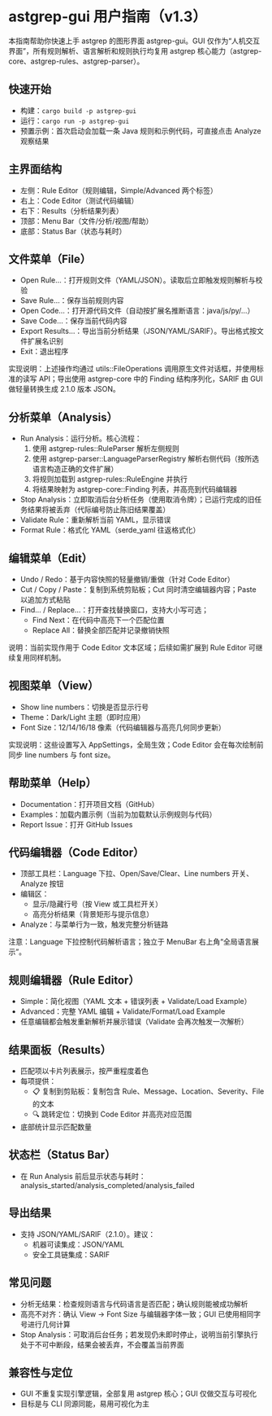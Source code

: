 # astgrep-gui 用户指南（v1.3）

本指南帮助你快速上手 astgrep 的图形界面 astgrep-gui。GUI 仅作为“人机交互界面”，所有规则解析、语言解析和规则执行均复用 astgrep 核心能力（astgrep-core、astgrep-rules、astgrep-parser）。

## 快速开始
- 构建：`cargo build -p astgrep-gui`
- 运行：`cargo run -p astgrep-gui`
- 预置示例：首次启动会加载一条 Java 规则和示例代码，可直接点击 Analyze 观察结果

## 主界面结构
- 左侧：Rule Editor（规则编辑，Simple/Advanced 两个标签）
- 右上：Code Editor（测试代码编辑）
- 右下：Results（分析结果列表）
- 顶部：Menu Bar（文件/分析/视图/帮助）
- 底部：Status Bar（状态与耗时）

## 文件菜单（File）
- Open Rule…：打开规则文件（YAML/JSON）。读取后立即触发规则解析与校验
- Save Rule…：保存当前规则内容
- Open Code…：打开源代码文件（自动按扩展名推断语言：java/js/py/…）
- Save Code…：保存当前代码内容
- Export Results…：导出当前分析结果（JSON/YAML/SARIF）。导出格式按文件扩展名识别
- Exit：退出程序

实现说明：上述操作均通过 utils::FileOperations 调用原生文件对话框，并使用标准的读写 API；导出使用 astgrep-core 中的 Finding 结构序列化，SARIF 由 GUI 做轻量转换生成 2.1.0 版本 JSON。

## 分析菜单（Analysis）
- Run Analysis：运行分析。核心流程：
  1) 使用 astgrep-rules::RuleParser 解析左侧规则
  2) 使用 astgrep-parser::LanguageParserRegistry 解析右侧代码（按所选语言构造正确的文件扩展）
  3) 将规则加载到 astgrep-rules::RuleEngine 并执行
  4) 将结果映射为 astgrep-core::Finding 列表，并高亮到代码编辑器
- Stop Analysis：立即取消后台分析任务（使用取消令牌）；已运行完成的旧任务结果将被丢弃（代际编号防止陈旧结果覆盖）
- Validate Rule：重新解析当前 YAML，显示错误
- Format Rule：格式化 YAML（serde_yaml 往返格式化）


## 编辑菜单（Edit）
- Undo / Redo：基于内容快照的轻量撤销/重做（针对 Code Editor）
- Cut / Copy / Paste：复制到系统剪贴板；Cut 同时清空编辑器内容；Paste 以追加方式粘贴
- Find... / Replace...：打开查找替换窗口，支持大小写可选；
  - Find Next：在代码中高亮下一个匹配位置
  - Replace All：替换全部匹配并记录撤销快照

说明：当前实现作用于 Code Editor 文本区域；后续如需扩展到 Rule Editor 可继续复用同样机制。

## 视图菜单（View）
- Show line numbers：切换是否显示行号
- Theme：Dark/Light 主题（即时应用）
- Font Size：12/14/16/18 像素（代码编辑器与高亮几何同步更新）

实现说明：这些设置写入 AppSettings，全局生效；Code Editor 会在每次绘制前同步 line numbers 与 font size。

## 帮助菜单（Help）
- Documentation：打开项目文档（GitHub）
- Examples：加载内置示例（当前为加载默认示例规则与代码）
- Report Issue：打开 GitHub Issues

## 代码编辑器（Code Editor）
- 顶部工具栏：Language 下拉、Open/Save/Clear、Line numbers 开关、Analyze 按钮
- 编辑区：
  - 显示/隐藏行号（按 View 或工具栏开关）
  - 高亮分析结果（背景矩形与提示信息）
- Analyze：与菜单行为一致，触发完整分析链路

注意：Language 下拉控制代码解析语言；独立于 MenuBar 右上角“全局语言展示”。

## 规则编辑器（Rule Editor）
- Simple：简化视图（YAML 文本 + 错误列表 + Validate/Load Example）
- Advanced：完整 YAML 编辑 + Validate/Format/Load Example
- 任意编辑都会触发重新解析并展示错误（Validate 会再次触发一次解析）

## 结果面板（Results）
- 匹配项以卡片列表展示，按严重程度着色
- 每项提供：
  - 📋 复制到剪贴板：复制包含 Rule、Message、Location、Severity、File 的文本
  - 🔍 跳转定位：切换到 Code Editor 并高亮对应范围
- 底部统计显示匹配数量

## 状态栏（Status Bar）
- 在 Run Analysis 前后显示状态与耗时：analysis_started/analysis_completed/analysis_failed

## 导出结果
- 支持 JSON/YAML/SARIF（2.1.0）。建议：
  - 机器可读集成：JSON/YAML
  - 安全工具链集成：SARIF

## 常见问题
- 分析无结果：检查规则语言与代码语言是否匹配；确认规则能被成功解析
- 高亮不对齐：确认 View → Font Size 与编辑器字体一致；GUI 已使用相同字号进行几何计算
- Stop Analysis：可取消后台任务；若发现仍未即时停止，说明当前引擎执行处于不可中断段，结果会被丢弃，不会覆盖当前界面

## 兼容性与定位
- GUI 不重复实现引擎逻辑，全部复用 astgrep 核心；GUI 仅做交互与可视化
- 目标是与 CLI 同源同能，易用可视化为主

